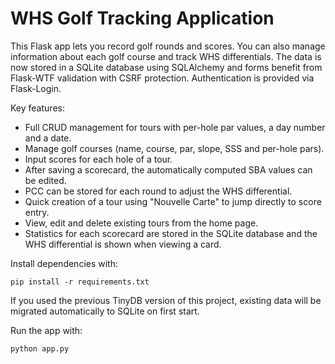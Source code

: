 # WHS Golf Tracking Application

This Flask app lets you record golf rounds and scores.
You can also manage information about each golf course and track WHS differentials.
The data is now stored in a SQLite database using SQLAlchemy and forms benefit from
Flask-WTF validation with CSRF protection. Authentication is provided via
Flask-Login.

Key features:
- Full CRUD management for tours with per-hole par values, a day number and a date.
- Manage golf courses (name, course, par, slope, SSS and per-hole pars).
- Input scores for each hole of a tour.
- After saving a scorecard, the automatically computed SBA values can be edited.
- PCC can be stored for each round to adjust the WHS differential.
- Quick creation of a tour using "Nouvelle Carte" to jump directly to score entry.
- View, edit and delete existing tours from the home page.
- Statistics for each scorecard are stored in the SQLite database and the WHS differential is shown when viewing a card.

Install dependencies with:
```
pip install -r requirements.txt
```

If you used the previous TinyDB version of this project, existing data will be
migrated automatically to SQLite on first start.

Run the app with:
```
python app.py
```
